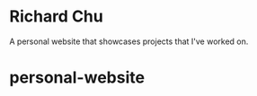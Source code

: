 Richard Chu
============
A personal website that showcases projects that I've worked on.
# personal-website
